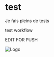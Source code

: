 # test
Je fais pleins de tests

test workflow

EDIT FOR PUSH


![Logo](https://66.media.tumblr.com/81d12fb91535bd608e75d3317b751b96/tumblr_prjoxgipkl1x8t86vo4_500.gifv)
